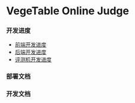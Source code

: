 # VegeTable Online Judge

### 开发进度

-   [前端开发进度](./todo/frontend.md)
-   [后端开发进度](./todo/backend.md)
-   [评测机开发进度](./todo/judger.md)

### 部署文档

### 开发文档

